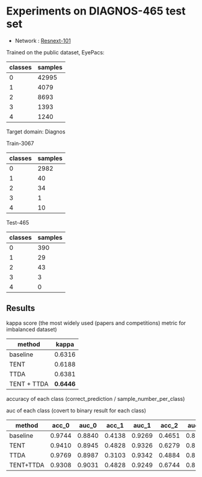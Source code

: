 # Experiments on DIAGNOS-465 test set

* Network : [Resnext-101](https://wandb.ai/newton/echo/reports/DR-classification-2022-04-21--VmlldzoxODc2OTUz?accessToken=8u9f2vljxh9w2zq3kgd9nc0rfc3nk9w5axqi4z6jm4y0jidihd2l8q0ukehr0ksk)


Trained on the public dataset, EyePacs: 
 
| classes | samples |
|---------|---------|
| 0       | 42995     |
| 1       | 4079      |
| 2       | 8693      |
| 3       | 1393      |
| 4       | 1240      |


Target domain: Diagnos

Train-3067

| classes | samples |
|---------|---------|
| 0       | 2982    |
| 1       | 40      |
| 2       | 34      |
| 3       | 1       |
| 4       | 10      |


Test-465

| classes | samples |
|---------|---------|
| 0       | 390 |
| 1       | 29 |
| 2       | 43      |
| 3       | 3      |
| 4       | 0 |


## Results

kappa score (the most widely used (papers and competitions) metric for imbalanced dataset)


| method   |  kappa |
|----------|:------:|
| baseline | 0.6316 |
| TENT     | 0.6188 |
| TTDA     | 0.6381 |
| TENT + TTDA | **0.6446** |

accuracy of each class (correct_prediction / sample_number_per_class)

auc of each class (covert to binary result for each class)

| method    |  acc_0 |  auc_0 |  acc_1 |  auc_1 |  acc_2 |  auc_2 |  acc_3 |  auc_3 |
|-----------|:------:|:------:|:------:|:------:|:------:|:------:|:------:|:------:|
| baseline  | 0.9744 | 0.8840 | 0.4138 | 0.9269 | 0.4651 | 0.8538 | 0.6667 | 0.9986 |
| TENT      | 0.9410 | 0.8945 | 0.4828 | 0.9326 | 0.6279 | 0.8713 | 0.6667 |  1.000 |
| TTDA      | 0.9769 | 0.8987 | 0.3103 | 0.9342 | 0.4884 | 0.8682 | 0.6667 | 0.9993 |
| TENT+TTDA | 0.9308 | 0.9031 | 0.4828 | 0.9249 | 0.6744 | 0.8769 | 0.6667 |  1.000 |
